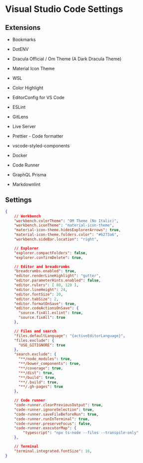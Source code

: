 # Visual Studio Code Settings

## Extensions

- Bookmarks

- DotENV

- Dracula Official / Om Theme (A Dark Dracula Theme)

- Material Icon Theme

- WSL

- Color Highlight

- EditorConfig for VS Code

- ESLint

- GitLens

- Live Server

- Prettier - Code formatter

- vscode-styled-components

- Docker

- Code Runner

- GraphQL Prisma

- Markdownlint

## Settings

```json
{
	// Workbench
	"workbench.colorTheme": "OM Theme (No Italic)",
	"workbench.iconTheme": "material-icon-theme",
	"material-icon-theme.hidesExplorerArrows": true,
	"material-icon-theme.folders.color": "#6273a6",
	"workbench.sideBar.location": "right",

	// Explorer
	"explorer.compactFolders": false,
	"explorer.confirmDelete": true,

	// Editor and breadcrumbs
	"breadcrumbs.enabled": true,
	"editor.renderLineHighlight": "gutter",
	"editor.parameterHints.enabled": false,
	"editor.rulers": [ 80, 120 ],
	"editor.lineHeight": 24,
	"editor.fontSize": 20,
	"editor.tabSize": 2,
	"editor.formatOnSave": true,
	"editor.codeActionsOnSave": {
	  "source.fixAll.eslint": true,
	  "source.fixAll": true
	},

	// Files and search
	"files.defaultLanguage": "{activeEditorLanguage}",
	"files.exclude": {
	  "USE_GITIGNORE": true
	},
	"search.exclude": {
	  "**/node_modules": true,
	  "**/bower_components": true,
	  "**/coverage": true,
	  "**/dist": true,
	  "**/build": true,
	  "**/.build": true,
	  "**/.gh-pages": true
	},

	// Code runner
	"code-runner.clearPreviousOutput": true,
	"code-runner.ignoreSelection": true,
	"code-runner.saveFileBeforeRun": true,
	"code-runner.runInTerminal": true,
	"code-runner.preserveFocus": false,
	"code-runner.executorMap": {
		"typescript": "npx ts-node --files --transpile-only"
	},

	// Terminal
	"terminal.integrated.fontSize": 16,
}
```
